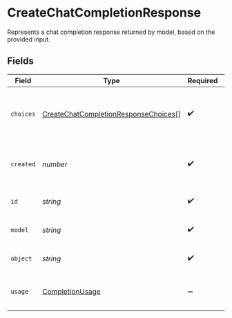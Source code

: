 # CreateChatCompletionResponse

Represents a chat completion response returned by model, based on the provided input.


## Fields

| Field                                                                                               | Type                                                                                                | Required                                                                                            | Description                                                                                         |
| --------------------------------------------------------------------------------------------------- | --------------------------------------------------------------------------------------------------- | --------------------------------------------------------------------------------------------------- | --------------------------------------------------------------------------------------------------- |
| `choices`                                                                                           | [CreateChatCompletionResponseChoices](../../models/shared/createchatcompletionresponsechoices.md)[] | :heavy_check_mark:                                                                                  | A list of chat completion choices. Can be more than one if `n` is greater than 1.                   |
| `created`                                                                                           | *number*                                                                                            | :heavy_check_mark:                                                                                  | A unix timestamp of when the chat completion was created.                                           |
| `id`                                                                                                | *string*                                                                                            | :heavy_check_mark:                                                                                  | A unique identifier for the chat completion.                                                        |
| `model`                                                                                             | *string*                                                                                            | :heavy_check_mark:                                                                                  | The model used for the chat completion.                                                             |
| `object`                                                                                            | *string*                                                                                            | :heavy_check_mark:                                                                                  | The object type, which is always `chat.completion`.                                                 |
| `usage`                                                                                             | [CompletionUsage](../../models/shared/completionusage.md)                                           | :heavy_minus_sign:                                                                                  | Usage statistics for the completion request.                                                        |